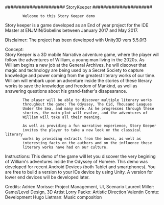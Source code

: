 ###################### StoryKeeper ######################

			Welcome to this Story Keeper demo

Story keeper is a game developed as an End of year project for the 
IDE Master at ENJMIN/Gobelins between January 2017 and May 2017.

Disclaimer:
			The project has been developed with Unity3D vers 5.5.0f3

Concept:	
			Story Keeper is a 3D mobile Narrative adventure game,
			where the player will follow the adventures of William,
			a young man living in the 2020s. As William begins a new
			job at the General Archives, he will discover that magic
			and technology are being used by a Secret Society to 
			capture knowledge and power coming from the greatest
			literary works of our time. William will embark upon an
			adventure inside the stories of these literary works to
			save the knowledge and freedom of Mankind, as well as 
			answering questions about his grand-father's disapearance.
			
			The player will be able to discover multiple literary works
			throughout the game: The Odyssey, The Cid, Thousand Leagues
			Under the Sea, and many more. As he progresses through these
			stories, the main plot will evolve, and the adventures of 
			William will take all their meaning.
			
			As well as providing a fun narrative experience, Story Keeper
			invites the player to take a new look on the classical literary
			works by providing extracts from the books, as well as
			interesting facts on the authors and on the influence these
			literary works have had on our culture.
			
Instructions:
			This demo of the game will let you discover the very begining
			of William's adventures inside the Odyssey of Homere. This demo
			was developed for recent Android Devices (both Tablet and
			smartphones). You are free to build a version to your IOs device
			by using Unity.
			A version for lower end devices will be developed later.

Credits:
			Adrien Morisse:			Project Management, UI, Scenario
			Laurent Miller:			Game/Level Design, 3D Artist
			Lorry Packo:			Artistic Direction
			Valentin Comte:			Development
			Hugo Lietman:			Music composition